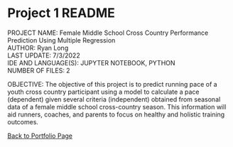 # Project 1 README

PROJECT NAME:	Female Middle School Cross Country Performance Prediction Using Multiple Regression  
AUTHOR:	Ryan Long  
LAST UPDATE:	7/3/2022  
IDE AND LANGUAGE(S):	JUPYTER NOTEBOOK, PYTHON  
NUMBER OF FILES:	2  

OBJECTIVE:	The objective of this project is to predict running pace of a youth cross country participant using a model to calculate a pace (dependent) given several criteria (independent) obtained from seasonal data of a female middle school cross-country season. This information will aid runners, coaches, and parents to focus on healthy and holistic training outcomes.  


[Back to Portfolio Page](https://rplong402.github.io/portfolio/)
